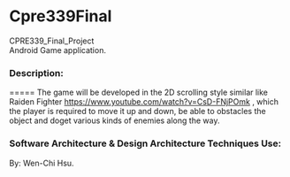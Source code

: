 # Cpre339Final
CPRE339_Final_Project
<br>Android Game application.

### Description:
=====
The game will be developed in the 2D scrolling style similar like Raiden Fighter https://www.youtube.com/watch?v=CsD-FNjPOmk , which the player is required to move it up and down, be able to obstacles the object and doget various kinds of enemies along the way.

### Software Architecture & Design Architecture Techniques Use:
  

By: Wen-Chi Hsu.
